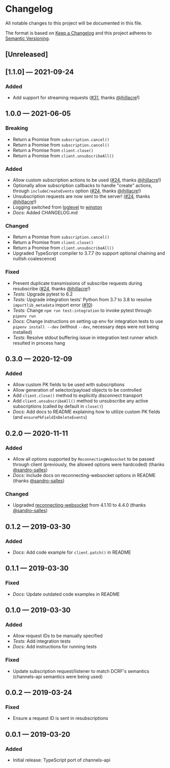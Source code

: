 # Changelog
All notable changes to this project will be documented in this file.

The format is based on [Keep a Changelog](http://keepachangelog.com/en/1.0.0/)
and this project adheres to [Semantic Versioning](http://semver.org/spec/v2.0.0.html).


## [Unreleased]


## [1.1.0] — 2021-09-24
### Added
 - Add support for streaming requests ([#31](https://github.com/theY4Kman/dcrf-client/pull/31), thanks [@jhillacre](https://github.com/jhillacre)!)


## 1.0.0 — 2021-06-05
### Breaking
 - Return a Promise from `subscription.cancel()`
 - Return a Promise from `subscription.cancel()`
 - Return a Promise from `client.close()`
 - Return a Promise from `client.unsubscribeAll()`

### Added
 - Allow custom subscription actions to be used ([#24](https://github.com/theY4Kman/dcrf-client/pull/24), thanks [@jhillacre](https://github.com/jhillacre)!)
 - Optionally allow subscription callbacks to handle "create" actions, through `includeCreateEvents` option ([#24](https://github.com/theY4Kman/dcrf-client/pull/24), thanks [@jhillacre](https://github.com/jhillacre)!)
 - Unsubscription requests are now sent to the server! ([#24](https://github.com/theY4Kman/dcrf-client/pull/24), thanks [@jhillacre](https://github.com/jhillacre)!)
 - Logging switched from [loglevel](https://github.com/pimterry/loglevel) to [winston](https://github.com/winstonjs/winston)
 - _Docs:_ Added CHANGELOG.md

### Changed
 - Return a Promise from `subscription.cancel()`
 - Return a Promise from `client.close()`
 - Return a Promise from `client.unsubscribeAll()`
 - Upgraded TypeScript compiler to 3.7.7 (to support optional chaining and nullish coalescence)

### Fixed
 - Prevent duplicate transmissions of subscribe requests during resubscribe ([#24](https://github.com/theY4Kman/dcrf-client/pull/24), thanks [@jhillacre](https://github.com/jhillacre)!)
 - _Tests:_ Upgrade pytest to 6.2
 - _Tests:_ Upgrade integration tests' Python from 3.7 to 3.8 to resolve `importlib_metadata` import error ([#10](https://github.com/theY4Kman/dcrf-client/issues/10))
 - _Tests:_ Change `npm run test:integration` to invoke pytest through `pipenv run`
 - _Docs:_ Change instructions on setting up env for integration tests to use `pipenv install --dev` (without `--dev`, necessary deps were not being installed)
 - _Tests:_ Resolve stdout buffering issue in integration test runner which resulted in process hang


## 0.3.0 — 2020-12-09
### Added
 - Allow custom PK fields to be used with subscriptions
 - Allow generation of selector/payload objects to be controlled
 - Add `client.close()` method to explicitly disconnect transport
 - Add `client.unsubscribeAll()` method to unsubscribe any active subscriptions (called by default in `close()`)
 - _Docs:_ Add docs to README explaining how to utilize custom PK fields (and `ensurePkFieldInDeleteEvents`)


## 0.2.0 — 2020-11-11
### Added
 - Allow all options supported by `ReconnectingWebsocket` to be passed through client (previously, the allowed options were hardcoded) (thanks [@sandro-salles](https://github.com/sandro-salles))
 - _Docs:_ Include docs on reconnecting-websocket options in README (thanks [@sandro-salles](https://github.com/sandro-salles))

### Changed
 - Upgraded [reconnecting-websocket](https://github.com/pladaria/reconnecting-websocket) from 4.1.10 to 4.4.0 (thanks [@sandro-salles](https://github.com/sandro-salles))


## 0.1.2 — 2019-03-30
### Added
 - _Docs:_ Add code example for `client.patch()` in README


## 0.1.1 — 2019-03-30
### Fixed
 - _Docs:_ Update outdated code examples in README


## 0.1.0 — 2019-03-30
### Added
 - Allow request IDs to be manually specified
 - _Tests:_ Add integration tests
 - _Docs:_ Add instructions for running tests

### Fixed
 - Update subscription request/listener to match DCRF's semantics (channels-api semantics were being used)


## 0.0.2 — 2019-03-24
### Fixed
 - Ensure a request ID is sent in resubscriptions


## 0.0.1 — 2019-03-20
### Added
 - Initial release: TypeScript port of channels-api
